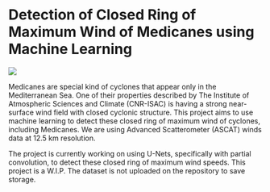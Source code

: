 # Detection of Closed Ring of Maximum Wind of Medicanes using Machine Learning

<a target="_blank" href="https://cookiecutter-data-science.drivendata.org/">
    <img src="https://img.shields.io/badge/CCDS-Project%20template-328F97?logo=cookiecutter" />
</a>

Medicanes are special kind of cyclones that appear only in the Mediterranean Sea. One of their properties described by The Institute of Atmospheric Sciences and Climate (CNR-ISAC) is having a strong near-surface wind field with closed cyclonic structure. This project aims to use machine learning to detect these closed ring of maximum wind of cyclones, including Medicanes. We are using Advanced Scatterometer (ASCAT) winds data at 12.5 km resolution.

The project is currently working on using U-Nets, specifically with partial convolution, to detect these closed ring of maximum wind speeds. This project is a W.I.P. The dataset is not uploaded on the repository to save storage.

